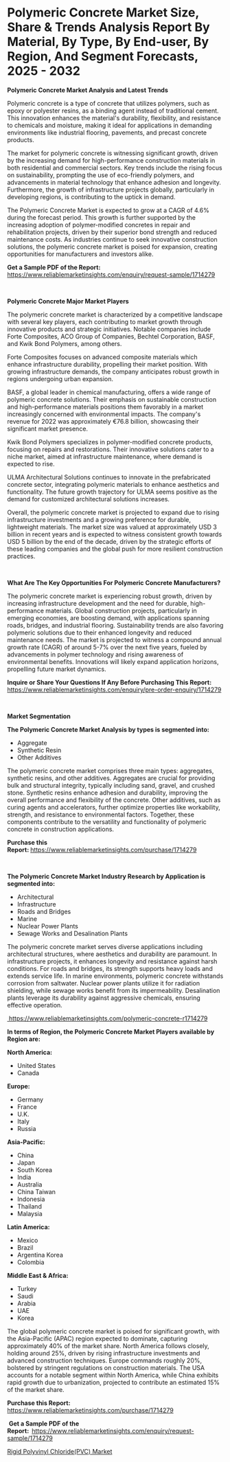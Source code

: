 <p><h1>Polymeric Concrete Market Size, Share & Trends Analysis Report By Material, By Type, By End-user, By Region, And Segment Forecasts, 2025 - 2032</h1></p><p><strong>Polymeric Concrete Market Analysis and Latest Trends</strong></p>
<p><p>Polymeric concrete is a type of concrete that utilizes polymers, such as epoxy or polyester resins, as a binding agent instead of traditional cement. This innovation enhances the material's durability, flexibility, and resistance to chemicals and moisture, making it ideal for applications in demanding environments like industrial flooring, pavements, and precast concrete products. </p><p>The market for polymeric concrete is witnessing significant growth, driven by the increasing demand for high-performance construction materials in both residential and commercial sectors. Key trends include the rising focus on sustainability, prompting the use of eco-friendly polymers, and advancements in material technology that enhance adhesion and longevity. Furthermore, the growth of infrastructure projects globally, particularly in developing regions, is contributing to the uptick in demand.</p><p>The Polymeric Concrete Market is expected to grow at a CAGR of 4.6% during the forecast period. This growth is further supported by the increasing adoption of polymer-modified concretes in repair and rehabilitation projects, driven by their superior bond strength and reduced maintenance costs. As industries continue to seek innovative construction solutions, the polymeric concrete market is poised for expansion, creating opportunities for manufacturers and investors alike.</p></p>
<p><strong>Get a Sample PDF of the Report:&nbsp;</strong> <a href="https://www.reliablemarketinsights.com/enquiry/request-sample/1714279?utm_campaign=1166&utm_medium=2&utm_source=Github&utm_content=ia&utm_term=11012025&utm_id=polymeric-concrete">https://www.reliablemarketinsights.com/enquiry/request-sample/1714279</a></p>
<p>&nbsp;</p>
<p><strong>Polymeric Concrete Major Market Players</strong></p>
<p><p>The polymeric concrete market is characterized by a competitive landscape with several key players, each contributing to market growth through innovative products and strategic initiatives. Notable companies include Forte Composites, ACO Group of Companies, Bechtel Corporation, BASF, and Kwik Bond Polymers, among others.</p><p>Forte Composites focuses on advanced composite materials which enhance infrastructure durability, propelling their market position. With growing infrastructure demands, the company anticipates robust growth in regions undergoing urban expansion.</p><p>BASF, a global leader in chemical manufacturing, offers a wide range of polymeric concrete solutions. Their emphasis on sustainable construction and high-performance materials positions them favorably in a market increasingly concerned with environmental impacts. The company's revenue for 2022 was approximately €76.8 billion, showcasing their significant market presence.</p><p>Kwik Bond Polymers specializes in polymer-modified concrete products, focusing on repairs and restorations. Their innovative solutions cater to a niche market, aimed at infrastructure maintenance, where demand is expected to rise.</p><p>ULMA Architectural Solutions continues to innovate in the prefabricated concrete sector, integrating polymeric materials to enhance aesthetics and functionality. The future growth trajectory for ULMA seems positive as the demand for customized architectural solutions increases.</p><p>Overall, the polymeric concrete market is projected to expand due to rising infrastructure investments and a growing preference for durable, lightweight materials. The market size was valued at approximately USD 3 billion in recent years and is expected to witness consistent growth towards USD 5 billion by the end of the decade, driven by the strategic efforts of these leading companies and the global push for more resilient construction practices.</p></p>
<p>&nbsp;</p>
<p><strong>What Are The Key Opportunities For Polymeric Concrete Manufacturers?</strong></p>
<p><p>The polymeric concrete market is experiencing robust growth, driven by increasing infrastructure development and the need for durable, high-performance materials. Global construction projects, particularly in emerging economies, are boosting demand, with applications spanning roads, bridges, and industrial flooring. Sustainability trends are also favoring polymeric solutions due to their enhanced longevity and reduced maintenance needs. The market is projected to witness a compound annual growth rate (CAGR) of around 5-7% over the next five years, fueled by advancements in polymer technology and rising awareness of environmental benefits. Innovations will likely expand application horizons, propelling future market dynamics.</p></p>
<p><strong>Inquire or Share Your Questions If Any Before Purchasing This Report:</strong> <a href="https://www.reliablemarketinsights.com/enquiry/pre-order-enquiry/1714279?utm_campaign=1166&utm_medium=2&utm_source=Github&utm_content=ia&utm_term=11012025&utm_id=polymeric-concrete">https://www.reliablemarketinsights.com/enquiry/pre-order-enquiry/1714279</a></p>
<p>&nbsp;</p>
<p><strong>Market Segmentation</strong></p>
<p><strong>The Polymeric Concrete Market Analysis by types is segmented into:</strong></p>
<p><ul><li>Aggregate</li><li>Synthetic Resin</li><li>Other Additives</li></ul></p>
<p><p>The polymeric concrete market comprises three main types: aggregates, synthetic resins, and other additives. Aggregates are crucial for providing bulk and structural integrity, typically including sand, gravel, and crushed stone. Synthetic resins enhance adhesion and durability, improving the overall performance and flexibility of the concrete. Other additives, such as curing agents and accelerators, further optimize properties like workability, strength, and resistance to environmental factors. Together, these components contribute to the versatility and functionality of polymeric concrete in construction applications.</p></p>
<p><strong>Purchase this Report:&nbsp;</strong><a href="https://www.reliablemarketinsights.com/purchase/1714279?utm_campaign=1166&utm_medium=2&utm_source=Github&utm_content=ia&utm_term=11012025&utm_id=polymeric-concrete">https://www.reliablemarketinsights.com/purchase/1714279</a></p>
<p>&nbsp;</p>
<p><strong>The Polymeric Concrete Market Industry Research by Application is segmented into:</strong></p>
<p><ul><li>Architectural</li><li>Infrastructure</li><li>Roads and Bridges</li><li>Marine</li><li>Nuclear Power Plants</li><li>Sewage Works and Desalination Plants</li></ul></p>
<p><p>The polymeric concrete market serves diverse applications including architectural structures, where aesthetics and durability are paramount. In infrastructure projects, it enhances longevity and resistance against harsh conditions. For roads and bridges, its strength supports heavy loads and extends service life. In marine environments, polymeric concrete withstands corrosion from saltwater. Nuclear power plants utilize it for radiation shielding, while sewage works benefit from its impermeability. Desalination plants leverage its durability against aggressive chemicals, ensuring effective operation.</p></p>
<p><a href="https://www.reliablemarketinsights.com/polymeric-concrete-r1714279?utm_campaign=1166&utm_medium=2&utm_source=Github&utm_content=ia&utm_term=11012025&utm_id=polymeric-concrete">&nbsp;https://www.reliablemarketinsights.com/polymeric-concrete-r1714279</a></p>
<p><strong>In terms of Region, the Polymeric Concrete Market Players available by Region are:</strong></p>
<p>
    <p> <strong> North America: </strong>
        <ul>
            <li>United States</li>
            <li>Canada</li>
        </ul>
        </p> 
    <p> <strong> Europe: </strong>
        <ul>
            <li>Germany</li>
            <li>France</li>
            <li>U.K.</li>
            <li>Italy</li>
            <li>Russia</li>
        </ul>
        </p> 
    <p> <strong> Asia-Pacific: </strong>
        <ul>
            <li>China</li>
            <li>Japan</li>
            <li>South Korea</li>
            <li>India</li>
            <li>Australia</li>
            <li>China Taiwan</li>
            <li>Indonesia</li>
            <li>Thailand</li>
            <li>Malaysia</li>
        </ul>
        </p> 
    <p> <strong> Latin America: </strong>
        <ul>
            <li>Mexico</li>
            <li>Brazil</li>
            <li>Argentina Korea</li>
            <li>Colombia</li>
        </ul>
        </p> 
    <p> <strong> Middle East & Africa: </strong>
        <ul>
            <li>Turkey</li>
            <li>Saudi</li>
            <li>Arabia</li>
            <li>UAE</li>
            <li>Korea</li>
        </ul>
    </p>
    </p>
<p><p>The global polymeric concrete market is poised for significant growth, with the Asia-Pacific (APAC) region expected to dominate, capturing approximately 40% of the market share. North America follows closely, holding around 25%, driven by rising infrastructure investments and advanced construction techniques. Europe commands roughly 20%, bolstered by stringent regulations on construction materials. The USA accounts for a notable segment within North America, while China exhibits rapid growth due to urbanization, projected to contribute an estimated 15% of the market share.</p></p>
<p><strong>Purchase this Report: </strong><a href="https://www.reliablemarketinsights.com/purchase/1714279?utm_campaign=1166&utm_medium=2&utm_source=Github&utm_content=ia&utm_term=11012025&utm_id=polymeric-concrete">https://www.reliablemarketinsights.com/purchase/1714279</a></p>
<p>&nbsp;<strong>Get a Sample PDF of the Report:&nbsp;&nbsp;</strong><a href="https://www.reliablemarketinsights.com/enquiry/request-sample/1714279?utm_campaign=1166&utm_medium=2&utm_source=Github&utm_content=ia&utm_term=11012025&utm_id=polymeric-concrete">https://www.reliablemarketinsights.com/enquiry/request-sample/1714279</a></p>
<p><strong></strong></p>
<p><p><a href="https://github.com/yoshih12/Market-Research-Report-List-4/blob/main/rigid-polyvinyl-chloridepvc-market.md?utm_campaign=1166&utm_medium=2&utm_source=Github&utm_content=ia&utm_term=11012025&utm_id=polymeric-concrete">Rigid Polyvinyl Chloride(PVC) Market</a></p></p>